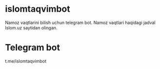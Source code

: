 # islomtaqvimbot
 Namoz vaqtlarini bilish uchun telegram bot. Namoz vaqtlari haqidagi jadval Islom.uz saytidan olingan.

# Telegram bot

t.me/islomtaqvimbot
